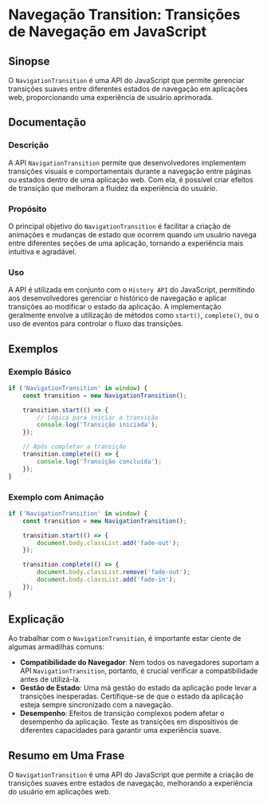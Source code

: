 <!--
Meta Description: # Navegação Transition: Transições de Navegação em JavaScript ## Sinopse O `NavigationTransition` é uma API do JavaScript que permite gerenciar transi...
Meta Keywords: navigationtransition, transições, uma, navegação, transition
-->

# Navegação Transition: Transições de Navegação em JavaScript

## Sinopse
O `NavigationTransition` é uma API do JavaScript que permite gerenciar transições suaves entre diferentes estados de navegação em aplicações web, proporcionando uma experiência de usuário aprimorada.

## Documentação
### Descrição
A API `NavigationTransition` permite que desenvolvedores implementem transições visuais e comportamentais durante a navegação entre páginas ou estados dentro de uma aplicação web. Com ela, é possível criar efeitos de transição que melhoram a fluidez da experiência do usuário.

### Propósito
O principal objetivo do `NavigationTransition` é facilitar a criação de animações e mudanças de estado que ocorrem quando um usuário navega entre diferentes seções de uma aplicação, tornando a experiência mais intuitiva e agradável.

### Uso
A API é utilizada em conjunto com o `History API` do JavaScript, permitindo aos desenvolvedores gerenciar o histórico de navegação e aplicar transições ao modificar o estado da aplicação. A implementação geralmente envolve a utilização de métodos como `start()`, `complete()`, ou o uso de eventos para controlar o fluxo das transições.

## Exemplos

### Exemplo Básico
```javascript
if ('NavigationTransition' in window) {
    const transition = new NavigationTransition();

    transition.start(() => {
        // Lógica para iniciar a transição
        console.log('Transição iniciada');
    });

    // Após completar a transição
    transition.complete(() => {
        console.log('Transição concluída');
    });
}
```

### Exemplo com Animação
```javascript
if ('NavigationTransition' in window) {
    const transition = new NavigationTransition();

    transition.start(() => {
        document.body.classList.add('fade-out');
    });

    transition.complete(() => {
        document.body.classList.remove('fade-out');
        document.body.classList.add('fade-in');
    });
}
```

## Explicação
Ao trabalhar com o `NavigationTransition`, é importante estar ciente de algumas armadilhas comuns:

- **Compatibilidade do Navegador**: Nem todos os navegadores suportam a API `NavigationTransition`, portanto, é crucial verificar a compatibilidade antes de utilizá-la.
- **Gestão de Estado**: Uma má gestão do estado da aplicação pode levar a transições inesperadas. Certifique-se de que o estado da aplicação esteja sempre sincronizado com a navegação.
- **Desempenho**: Efeitos de transição complexos podem afetar o desempenho da aplicação. Teste as transições em dispositivos de diferentes capacidades para garantir uma experiência suave.

## Resumo em Uma Frase
O `NavigationTransition` é uma API do JavaScript que permite a criação de transições suaves entre estados de navegação, melhorando a experiência do usuário em aplicações web.